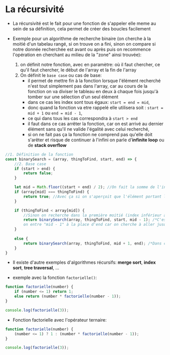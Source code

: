 # La récursivité

+ La récursivité est le fait pour une fonction de s'appeler elle meme au sein de sa définition, cela permet de créer des boucles facilement

+ Exemple pour un algorithme de recherche binaire (on cherche à la moitié d'un tabelau rangé, si on trouve on a fini, sinon on compare si notre donnée recherchée est avant ou après puis on recommence l'opération en cherchant au milieu de la "zone" ainsi trouvée):
    1. on définit notre fonction, avec en paramètre: où il faut chercher, ce qu'il faut chercher, le début de l'array et la fin de l'array
    2. On définit le ``base case`` ou cas de base:
        - il permet de mettre fin à la fonction lorsque l'élément recherché n'est tout simplement pas dans l'array, car au cours de la fonction on va diviser le tableau en deux à chaque fois jusqu'à tomber sur une sélection d'un seul élément
        - dans ce cas les index sont tous égaux: ``start = end = mid``,
        - donc quand la fonction va etre rappelé elle utilisera soit : ``start = mid + 1`` ou ``end = mid - 1``,
        - ce qui dans tous les cas correspondra à ``start > end``
        - il faut dans ce cas arrêter la fonction, car on est arrivé au dernier élément sans qu'il ne valide l'égalité avec celui recherché, 
        - si on ne fait pas ça la fonction ne comprend pas qu'elle doit s'arêter et risque de continuer à l'infini on parle d'**infinite loop** ou de **stack overflow**
```js
//1. Définition de la fonction
const binarySearch = (array, thingToFind, start, end) => { 
    //2. Base case
    if (start > end) {
        return false;
    }

    let mid = Math.floor((start + end) / 2); //On fait la somme de l'index de début et de fin et on divise par deux pour trouver l'index central
    if (array[mid] === thingToFind) {
        return true; //Avec ça si on s'aperçoit que l'élément portant l'index médian "mid" est identique à l'élément recherhcé , alors on a trouvé le bon résultat et la fonction s'arrête
    }

    if (thingToFind < array[mid]) {
        //Sinon on recherche dans la première moitié (index inférieur à celui trouvé)
        return binarySearch(array, thingToFind, start, mid - 1); /*C'est là que la récursivité entre en jeu, on fait appelle à notre fonction à l'intérieur d'elle même,
        on entre "mid - 1" à la place d'end car on cherche à aller jusqu'à l'index médian (-1 car on a déjà comparé l'index médian)*/
    } 
    
    else {
        return binarySearch(array, thingToFind, mid + 1, end); /*Dans ce cas on cherche dans la deuxième moitié */
    }
}
```

+ Il existe d'autre exemples d'algorithmes récursifs: **merge sort**, **index sort**, **tree traversal**, ...


+ exemple avec la fonction ``factorielle()``:
```js
function factorielle(number) {
    if (number <= 1) return 1;
    else return (number * factorielle(number - 1));
}

console.log(factorielle(3));
```

+ Fonction factorielle avec l'opérateur ternaire:
```js
function factorielle(number) {
    (number <= 1) ? 1 : (number * factorielle(number - 1));
}

console.log(factorielle(3));
```